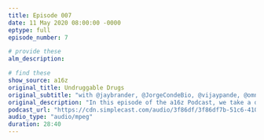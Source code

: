 ```yaml
---
title: Episode 007
date: 11 May 2020 08:00:00 -0000
eptype: full
episode_number: 7

# provide these
alm_description: 

# find these
show_source: a16z
original_title: Undruggable Drugs
original_subtitle: "with @jaybrander, @JorgeCondeBio, @vijaypande, @omnivorousread A deep dive into the world of drug development—specifically 'undruggable drugs': a category of protein, protein family or even piece of RNA that’s so difficult to target that many researchers don’t even want to touch it—with Jay Bradner, President of the Novartis Institute for BioMedical Research."
original_description: "In this episode of the a16z Podcast, we take a deep dive into the world of drug development—specifically 'undruggable drugs': a category of protein, protein family or even piece of RNA that’s so difficult to target that many researchers don’t even want to touch it.Jay Bradner, President of the Novartis Institute for BioMedical Research, shares with a16z General Partners Jorge Conde and Vijay Pande, and a16z's Hanne Tidnam, all the new tools, technologies and breakthroughs which are causing the science of therapeutics to explode in some of these areas where it's been incredibly difficult (even impossible) in the past. From molecular glues to cell and gene therapies, Bradner shares the behind-the-scenes science stories of what it really takes to make a new drug that shatters the category of an 'undruggable' target."
podcast_url: "https://cdn.simplecast.com/audio/3f86df/3f86df7b-51c6-4101-88a2-550dba782de8/4b6d2e9e-3733-48f4-8e02-9fa48246d080/jay-bradner-upload-mix-new-intro_tc.mp3?aid=rss_feed"
audio_type: "audio/mpeg"
duration: 28:40
---
```

